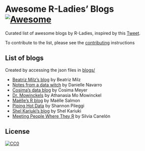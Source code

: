 
<!-- README.md is generated from README.Rmd. Please edit that file -->

# Awesome R-Ladies’ Blogs [![Awesome](https://awesome.re/badge.svg)](https://awesome.re)

<!-- badges: start -->

<!-- badges: end -->

Curated list of awesome blogs by R-Ladies, inspired by this
[Tweet](https://twitter.com/WeAreRLadies/status/1362021673239785473).

To contribute to the list, please see the
[contributing](CONTRIBUTING.md) instructions

## List of blogs

Created by accessing the json files in [blogs/](blogs/)

  - [Beatriz Milz’s blog](https://beatrizmilz.com/) by Beatriz Milz
  - [Notes from a data witch](https://blog.djnavarro.net/) by Danielle
    Navarro
  - [Cosima’s data blog](https://cosimameyer.rbind.io/) by Cosima Meyer
  - [Dr. Mowinckels](https://drmowinckels.io) by Athanasia Mo Mowinckel
  - [Maëlle’s R blog](https://masalmon.eu/) by Maëlle Salmon
  - [Piping Hot Data](https://www.pipinghotdata.com) by Shannon Pileggi
  - [Shel Kariuki’s blog](https://shelkariuki.netlify.app/) by Shel
    Kariuki
  - [Meeting People Where They R](https://silvia.rbind.io/) by Silvia
    Canelón

## License

[![CC0](https://upload.wikimedia.org/wikipedia/commons/6/69/CC0_button.svg)](https://creativecommons.org/publicdomain/zero/1.0/)
